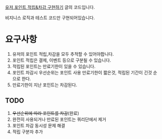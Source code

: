 [유저 포인트 적립&차감 구현하기](https://velog.io/@monk94/%EC%9C%A0%EC%A0%80-%ED%8F%AC%EC%9D%B8%ED%8A%B8-%EC%A0%81%EB%A6%BD%EC%B0%A8%EA%B0%90-%EA%B5%AC%ED%98%84%ED%95%98%EA%B8%B0) 글의 코드입니다.

비지니스 로직과 테스트 코드만 구현되어있습니다.

# 요구사항

1. 유저의 포인트 적립,차감을 모두 추적할 수 있어야합니다.
2. 포인트 적립은 결제, 이벤트 등으로 구분될 수 있습니다.
3. 적립된 포인트는 만료기한이 있을 수 있습니다.
4. 포인트 차감시 우선순위는 포인트 사용 만료기한이 짧은것, 적립된 기간이 긴것 순으로 한다.
5. 만료기한이 지난 포인트는 차감된다.

## TODO

1. ~~우선순위에 따라 포인트를 차감~~(완료)
2. 완전히 사용되거나 만료된 포인트는 쿼리단에서 제거
3. 포인트 차감 동시성 문제 해결
4. 적립 구분자 추가
